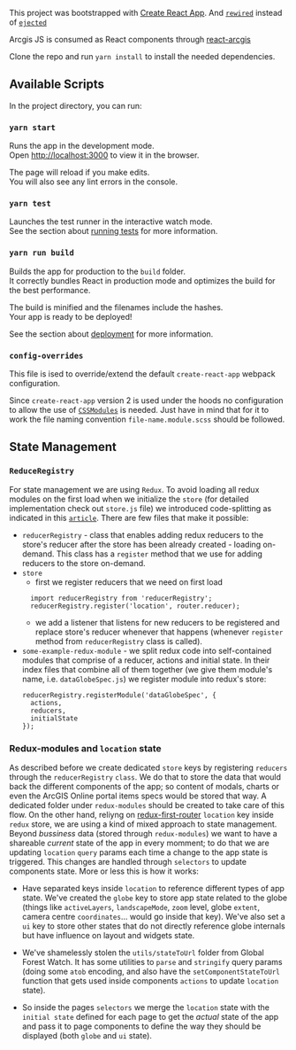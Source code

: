 This project was bootstrapped with [Create React App](https://github.com/facebook/create-react-app).
And [`rewired`](https://github.com/timarney/react-app-rewired) instead of [`ejected`](https://facebook.github.io/create-react-app/docs/available-scripts#npm-run-eject)

Arcgis JS is consumed as React components through [react-arcgis](https://github.com/Esri/react-arcgis)

Clone the repo and run `yarn install` to install the needed dependencies.

## Available Scripts

In the project directory, you can run:

### `yarn start`

Runs the app in the development mode.<br>
Open [http://localhost:3000](http://localhost:3000) to view it in the browser.

The page will reload if you make edits.<br>
You will also see any lint errors in the console.

### `yarn test`

Launches the test runner in the interactive watch mode.<br>
See the section about [running tests](https://facebook.github.io/create-react-app/docs/running-tests) for more information.

### `yarn run build`

Builds the app for production to the `build` folder.<br>
It correctly bundles React in production mode and optimizes the build for the best performance.

The build is minified and the filenames include the hashes.<br>
Your app is ready to be deployed!

See the section about [deployment](https://facebook.github.io/create-react-app/docs/deployment) for more information.


### `config-overrides`

This file is ised to override/extend the default `create-react-app` webpack configuration.

Since `create-react-app` version 2 is used under the hoods no configuration to allow the use of [`CSSModules`](https://facebook.github.io/create-react-app/docs/adding-a-css-modules-stylesheet) is needed. Just have in mind that for it to work the file naming convention `file-name.module.scss` should be followed.

## State Management

### `ReduceRegistry`

For state management we are using `Redux`.
To avoid loading all redux modules on the first load when we initialize the `store` (for detailed implementation check out `store.js` file) we introduced code-splitting as indicated in this [`article`](http://nicolasgallagher.com/redux-modules-and-code-splitting/). There are few files that make it possible:
* `reducerRegistry` - class that enables adding redux reducers to the store's reducer after the store has been already created - loading on-demand. This class has a `register` method that we use for adding reducers to the store on-demand.
* `store`
  * first we register reducers that we need on first load
  ```
    import reducerRegistry from 'reducerRegistry';
    reducerRegistry.register('location', router.reducer);
  ```
  * we add a listener that listens for new reducers to be registered and replace store's reducer whenever that happens (whenever `register` method from `reducerRegistry` class is called).
* `some-example-redux-module` - we split redux code into self-contained modules that comprise of a reducer, actions and initial state. In their index files that combine all of them together (we give them module's name, i.e. `dataGlobeSpec.js`) we register module into redux's store:
  ```
  reducerRegistry.registerModule('dataGlobeSpec', {
    actions,
    reducers,
    initialState
  });
  ```


### Redux-modules and `location` state

As described before we create dedicated `store` keys by registering `reducers` through the `reducerRegistry` `class`. We do that to store the data that would back the different components of the app; so content of modals, charts or even the ArcGIS Online portal items specs would be stored that way.
A dedicated folder under `redux-modules` should be created to take care of this flow.
On the other hand, reliyng on [redux-first-router](https://www.npmjs.com/package/redux-first-router/v/0.0.9-rudy) `location` key inside `redux` store, we are using a kind of mixed approach to state management. Beyond _bussiness_ data (stored through `redux-modules`) we want to have a shareable _current_ state of the app in every momment; to do that we are updating `location` `query` params each time a change to the app state is triggered. This changes are handled through `selectors` to update components state. More or less this is how it works:

- Have separated keys inside `location` to reference different types of app state. We've created the `globe` key to store app state related to the globe (things like `activeLayers`, `landscapeMode`, `zoom` level, globe `extent`, camera centre `coordinates`... would go inside that key). We've also set a `ui` key to store other states that do not directly reference globe internals but have influence on layout and widgets state.

- We've shamelessly stolen the `utils/stateToUrl` folder from Global Forest Watch. It has some utilities to `parse` and `stringify` query params (doing some `atob` encoding, and also have the `setComponentStateToUrl` function that gets used inside components `actions` to update `location` state).

- So inside the pages `selectors` we merge the `location` state with the `initial state` defined for each page to get the _actual_ state of the app and pass it to page components to define the way they should be displayed (both `globe` and `ui` state).





